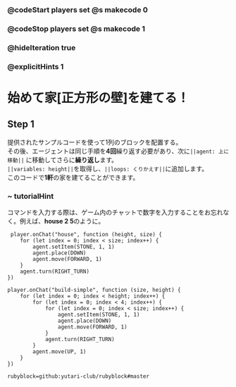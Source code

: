 ### @codeStart players set @s makecode 0
### @codeStop players set @s makecode 1

### @hideIteration true 
### @explicitHints 1


# 始めて家[正方形の壁]を建てる！
<!-- # Build a starter house! -->

## Step 1
提供されたサンプルコードを使って1列のブロックを配置する。<br>
その後、エージェントは同じ手順を**4回**繰り返す必要があり、次に``||agent: 上に移動||`` に移動してさらに**繰り返し**ます。<br>
``||variables: height||``を取得し、``||loops: くりかえす||``に追加します。<br>
このコードで**1軒**の家を建てることができます。

<!-- Use the provided sample code to place 1 row of blocks. 
Then Agent needs to repeat the same procedure **4 times**, then ``||agent: move up||`` and **repeat** it more. 
Get the ``||variable: height||`` and add it to the ``||loops: repeat||`` block. This code will allow you to build **1** house.  -->


### ~ tutorialHint
コマンドを入力する際は、ゲーム内のチャットで数字を入力することをお忘れなく。例えば、**house 2 5**のように。
<!-- Don't forget to input your numbers in the in-game chat when typing in the command, for example **house 2 5**.  -->

```template    
 player.onChat("house", function (height, size) {
    for (let index = 0; index < size; index++) {
        agent.setItem(STONE, 1, 1)
        agent.place(DOWN)
        agent.move(FORWARD, 1)
    }
    agent.turn(RIGHT_TURN)
})
```

```ghost
player.onChat("build-simple", function (size, height) {
    for (let index = 0; index < height; index++) {
        for (let index = 0; index < 4; index++) {
            for (let index = 0; index < size; index++) {
                agent.setItem(STONE, 1, 1)
                agent.place(DOWN)
                agent.move(FORWARD, 1)
            }
            agent.turn(RIGHT_TURN)
        }
        agent.move(UP, 1)
    }
})
```
```package
rubyblock=github:yutari-club/rubyblock#master
```



